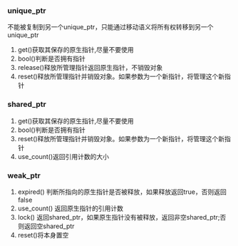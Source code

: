 ### unique_ptr
不能被复制到另一个unique_ptr，只能通过移动语义将所有权转移到另一个unique_ptr
1. get()获取其保存的原生指针,尽量不要使用
2. bool()判断是否拥有指针
3. release()释放所管理指针返回原生指针，不销毁对象
4. reset()释放所管理指针并销毁对象。如果参数为一个新指针，将管理这个新指针

### shared_ptr
1. get()获取其保存的原生指针,尽量不要使用
2. bool()判断是否拥有指针
3. reset()释放所管理指针并销毁对象。如果参数为一个新指针，将管理这个新指针
4. use_count()返回引用计数的大小

### weak_ptr
1. expired() 判断所指向的原生指针是否被释放，如果释放返回true，否则返回false
2. use_count() 返回原生指针的引用计数
3. lock() 返回shared_ptr，如果原生指针没有被释放，返回非空shared_ptr;否则返回空shared_ptr
4. reset()将本身置空


